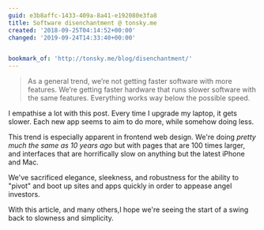 ```yaml
---
guid: e3b8affc-1433-409a-8a41-e192080e3fa8
title: Software disenchantment @ tonsky.me
created: '2018-09-25T04:14:52+00:00'
changed: '2019-09-24T14:33:40+00:00'


bookmark_of: 'http://tonsky.me/blog/disenchantment/'
---
```



> As a general trend, we’re not getting faster software with more features. We’re getting faster hardware that runs slower software with the same features. Everything works way below the possible speed. 

I empathise a lot with this post. Every time I upgrade my laptop, it gets slower. Each new app seems to aim to do more, while somehow doing less.

This trend is especially apparent in frontend web design. We're doing _pretty much the same as 10 years ago_ but with pages that are 100 times larger, and interfaces that are horrifically slow on anything but the latest iPhone and Mac. 

We've sacrificed elegance, sleekness, and robustness for the ability to "pivot" and boot up sites and apps quickly in order to appease angel investors. 

With this article, and many others,I hope we're seeing the start of a swing back to slowness and simplicity.
